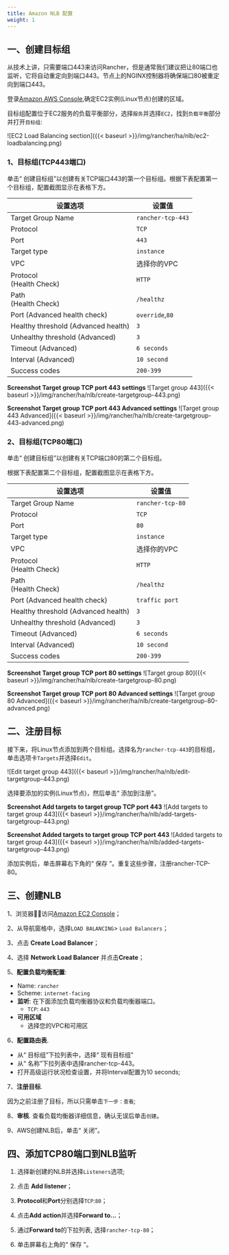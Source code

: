 ```yaml
---
title: Amazon NLB 配置
weight: 1
---
```


## 一、创建目标组

从技术上讲，只需要端口443来访问Rancher，但是通常我们建议把让80端口也监听，它将自动重定向到端口443。节点上的NGINX控制器将确保端口80被重定向到端口443。

登录[Amazon AWS Console](https://console.aws.amazon.com/ec2/),确定EC2实例(Linux节点)创建的区域。

目标组配置位于EC2服务的负载平衡部分，选择`服务`并选择`EC2`，找到`负载平衡`部分并打开`目标组`:

![EC2 Load Balancing section]({{< baseurl >}}/img/rancher/ha/nlb/ec2-loadbalancing.png)

### 1、目标组(TCP443端口)

单击“ 创建目标组”以创建有关TCP端口443的第一个目标组。根据下表配置第一个目标组，配置截图显示在表格下方。

| 设置选项                              | 设置值           |
| ----------------------------------- | ----------------- |
| Target Group Name                   | `rancher-tcp-443` |
| Protocol                            | `TCP`             |
| Port                                | `443`             |
| Target type                         | `instance`        |
| VPC                                 | 选择你的VPC   |
| Protocol<br/>(Health Check)         | `HTTP`            |
| Path<br/>(Health Check)             | `/healthz`        |
| Port (Advanced health check)        | `override`,`80`   |
| Healthy threshold (Advanced health) | `3`               |
| Unhealthy threshold (Advanced)      | `3`               |
| Timeout (Advanced)                  | `6 seconds`       |
| Interval (Advanced)                 | `10 second`       |
| Success codes                       | `200-399`         |

**Screenshot Target group TCP port 443 settings**
![Target group 443]({{< baseurl >}}/img/rancher/ha/nlb/create-targetgroup-443.png)

**Screenshot Target group TCP port 443 Advanced settings**
![Target group 443 Advanced]({{< baseurl >}}/img/rancher/ha/nlb/create-targetgroup-443-advanced.png)

### 2、目标组(TCP80端口)

单击“ 创建目标组”以创建有关TCP端口80的第二个目标组。

根据下表配置第二个目标组，配置截图显示在表格下方。

| 设置选项                              | 设置值             |
| ----------------------------------- | ----------------   |
| Target Group Name                   | `rancher-tcp-80`   |
| Protocol                            | `TCP`              |
| Port                                | `80`             |
| Target type                         | `instance`       |
| VPC                                 | 选择你的VPC  |
| Protocol<br/>(Health Check)         | `HTTP`           |
| Path<br/>(Health Check)             | `/healthz`       |
| Port (Advanced health check)        | `traffic port`   |
| Healthy threshold (Advanced health) | `3`              |
| Unhealthy threshold (Advanced)      | `3`              |
| Timeout (Advanced)                  | `6 seconds`      |
| Interval (Advanced)                 | `10 second`      |
| Success codes                       | `200-399`        |

**Screenshot Target group TCP port 80 settings**
![Target group 80]({{< baseurl >}}/img/rancher/ha/nlb/create-targetgroup-80.png)

**Screenshot Target group TCP port 80 Advanced settings**
![Target group 80 Advanced]({{< baseurl >}}/img/rancher/ha/nlb/create-targetgroup-80-advanced.png)

## 二、注册目标

接下来，将Linux节点添加到两个目标组。选择名为`rancher-tcp-443`的目标组，单击选项卡`Targets`并选择`Edit`。

![Edit target group 443]({{< baseurl >}}/img/rancher/ha/nlb/edit-targetgroup-443.png)

选择要添加的实例(Linux节点)，然后单击“ 添加到注册”。

**Screenshot Add targets to target group TCP port 443**
![Add targets to target group 443]({{< baseurl >}}/img/rancher/ha/nlb/add-targets-targetgroup-443.png)

**Screenshot Added targets to target group TCP port 443**
![Added targets to target group 443]({{< baseurl >}}/img/rancher/ha/nlb/added-targets-targetgroup-443.png)

添加实例后，单击屏幕右下角的“ 保存 ”。重复这些步骤，注册rancher-TCP-80。

## 三、创建NLB

1、浏览器访问[Amazon EC2 Console](https://console.aws.amazon.com/ec2/)；

2、从导航窗格中，选择`LOAD BALANCING`> `Load Balancers`；

3、点击 **Create Load Balancer**；

4、选择 **Network Load Balancer** 并点击**Create**；

5、**配置负载均衡配置**:

- Name: `rancher`
- Scheme: `internet-facing`
- **监听**: 在下面添加负载均衡器协议和负载均衡器端口。
  - `TCP`: `443`
- **可用区域**
  - 选择您的VPC和可用区

6、**配置路由表**.

- 从“ 目标组”下拉列表中，选择“ 现有目标组”
- 从“ 名称”下拉列表中选择rancher-tcp-443。
- 打开高级运行状况检查设置，并将Interval配置为10 seconds;

7、**注册目标**.

因为之前注册了目标，所以只需单击`下一步：查看`;

8、**审核**. 查看负载均衡器详细信息，确认无误后单击`创建`。

9、AWS创建NLB后，单击“ 关闭”。

## 四、添加TCP80端口到NLB监听

1. 选择新创建的NLB并选择`Listeners`选项;

2. 点击 **Add listener**；

3. **Protocol**和**Port**分别选择`TCP`:`80`；

4. 点击**Add action**并选择**Forward to...**；

5. 通过**Forward to**的下拉列表, 选择`rancher-tcp-80`；

6. 单击屏幕右上角的“ 保存 ”。